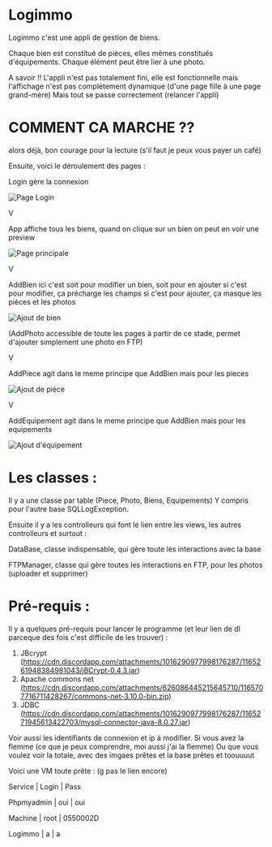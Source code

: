 # Logimmo

Logimmo c'est une appli de gestion de biens.

Chaque bien est constitué de pièces, elles mêmes constitués d'équipements.
Chaque élément peut être lier à une photo.

A savoir !! L'appli n'est pas totalement fini, elle est fonctionnelle
mais l'affichage n'est pas complétement dynamique (d'une page fille à une page grand-mère)
Mais tout se passe correctement (relancer l'appli)

# COMMENT CA MARCHE ??

alors déjà, bon courage pour la lecture (s'il faut je peux vous payer un café)

Ensuite, voici le déroulement des pages :

Login gère la connexion

![Page Login](https://cdn.discordapp.com/attachments/648842436830953486/1165978210421444698/image.png)

V

App affiche tous les biens, quand on clique sur un bien on peut en voir une preview

![Page principale](https://cdn.discordapp.com/attachments/648842436830953486/1165989945714954311/image.png)

V

AddBien ici c'est soit pour modifier un bien, soit pour en ajouter
si c'est pour modifier, ça précharge les champs
si c'est pour ajouter, ça masque les pièces et les photos

![Ajout de bien](https://cdn.discordapp.com/attachments/648842436830953486/1165990231753887744/image.png)

(AddPhoto accessible de toute les pages à partir de ce stade, 
permet d'ajouter simplement une photo en FTP)

V

AddPiece agit dans le meme principe que AddBien mais pour les pieces

![Ajout de pièce](https://cdn.discordapp.com/attachments/648842436830953486/1165990459336830976/image.png)

V

AddEquipement agit dans le meme principe que AddBien mais pour les equipements

![Ajout d'équipement](https://cdn.discordapp.com/attachments/648842436830953486/1165990901563273286/image.png)


# Les classes :

Il y a une classe par table (Piece, Photo, Biens, Equipements) Y compris pour l'autre base SQLLogException.

Ensuite il y a les controlleurs qui font le lien entre les views, les autres controlleurs et surtout :

DataBase, classe indispensable, qui gère toute les interactions avec la base

FTPManager, classe qui gère toutes les interactions en FTP, pour les photos (uploader et supprimer)


# Pré-requis :

Il y a quelques pré-requis pour lancer le programme (et leur lien de dl parceque des fois c'est difficile de les trouver) :
1. JBcrypt (https://cdn.discordapp.com/attachments/1016290977998176287/1165261948384981043/jBCrypt-0.4.3.jar)
1. Apache commons net (https://cdn.discordapp.com/attachments/626086445215645710/1165707716711428267/commons-net-3.10.0-bin.zip)
1. JDBC (https://cdn.discordapp.com/attachments/1016290977998176287/1165271945613422703/mysql-connector-java-8.0.27.jar)

Voir aussi les identifiants de connexion et ip à modifier.
Si vous avez la flemme (ce que je peux comprendre, moi aussi j'ai la flemme) Ou que vous voulez voir
la totale, avec des imgaes prêtes et la base prêtes et toouuuut

Voici une VM toute prête : (g pas le lien encore)

Service | Login | Pass

Phpmyadmin | oui | oui

Machine | root | 0550002D

Logimmo | a | a



